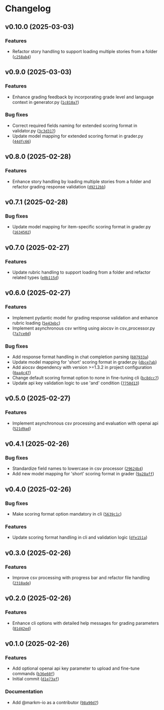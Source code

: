 # Changelog

## v0.10.0 (2025-03-03)

### Features

- Refactor story handling to support loading multiple stories from a folder ([`c258ab4`](https://github.com/markm-io/ai-essay-grader/commit/c258ab444b93e7a3fc3e32ce418dacf108eef24f))

## v0.9.0 (2025-03-03)

### Features

- Enhance grading feedback by incorporating grade level and language context in generator.py ([`1c810a7`](https://github.com/markm-io/ai-essay-grader/commit/1c810a79d9e9012115b795406c702259dbf084df))

### Bug fixes

- Correct required fields naming for extended scoring format in validator.py ([`3c3d317`](https://github.com/markm-io/ai-essay-grader/commit/3c3d31798a6809005a617251bec016bdcd400189))
- Update model mapping for extended scoring format in grader.py ([`44dfc66`](https://github.com/markm-io/ai-essay-grader/commit/44dfc66f66012b15142c22ebf124feac97014109))

## v0.8.0 (2025-02-28)

### Features

- Enhance story handling by loading multiple stories from a folder and refactor grading response validation ([`d9212bb`](https://github.com/markm-io/ai-essay-grader/commit/d9212bb05f51f3febea87c60aeaaf6cd028749b5))

## v0.7.1 (2025-02-28)

### Bug fixes

- Update model mapping for item-specific scoring format in grader.py ([`1634502`](https://github.com/markm-io/ai-essay-grader/commit/16345023075b125af730762477203151e6639172))

## v0.7.0 (2025-02-27)

### Features

- Update rubric handling to support loading from a folder and refactor related types ([`e0b115d`](https://github.com/markm-io/ai-essay-grader/commit/e0b115d8f6fd42624c184d6f66964dd24c6dd74c))

## v0.6.0 (2025-02-27)

### Features

- Implement pydantic model for grading response validation and enhance rubric loading ([`5e43ebc`](https://github.com/markm-io/ai-essay-grader/commit/5e43ebc6e994c2835cf6f7b15ef8d396152163bc))
- Implement asynchronous csv writing using aiocsv in csv_processor.py ([`7a7ce0d`](https://github.com/markm-io/ai-essay-grader/commit/7a7ce0df7ca53eec3d5df964cce3409c3dffd6ab))

### Bug fixes

- Add response format handling in chat completion parsing ([`607933a`](https://github.com/markm-io/ai-essay-grader/commit/607933a227fb503ce51260c3b927dec3bcbdda86))
- Update model mapping for 'short' scoring format in grader.py ([`dbce7ab`](https://github.com/markm-io/ai-essay-grader/commit/dbce7aba6f24e729f84a70d1a2ed96f2cf8330f3))
- Add aiocsv dependency with version >=1.3.2 in project configuration ([`0aa4c47`](https://github.com/markm-io/ai-essay-grader/commit/0aa4c47cf8dccc8b1f0baac794f1e7ad2505863d))
- Change default scoring format option to none in fine-tuning cli ([`bc8dcc7`](https://github.com/markm-io/ai-essay-grader/commit/bc8dcc7da8e930f9c7acda6c2a3d298b07031652))
- Update api key validation logic to use 'and' condition ([`7750d13`](https://github.com/markm-io/ai-essay-grader/commit/7750d13fded347ef919228aa7225e4ffb301e74b))

## v0.5.0 (2025-02-27)

### Features

- Implement asynchronous csv processing and evaluation with openai api ([`521d9ad`](https://github.com/markm-io/ai-essay-grader/commit/521d9adb84bd7252c822e59c8e01a360032b8a4a))

## v0.4.1 (2025-02-26)

### Bug fixes

- Standardize field names to lowercase in csv processor ([`29624b4`](https://github.com/markm-io/ai-essay-grader/commit/29624b476de734345ac76883fa98a6bbd4c77cc8))
- Add new model mapping for 'short' scoring format in grader ([`9a28aff`](https://github.com/markm-io/ai-essay-grader/commit/9a28aff2283e5345c09b15d647b537e0140a2a05))

## v0.4.0 (2025-02-26)

### Bug fixes

- Make scoring format option mandatory in cli ([`5639c1c`](https://github.com/markm-io/ai-essay-grader/commit/5639c1c741629a1f667051c4ccdb5aafd0d9809f))

### Features

- Update scoring format handling in cli and validation logic ([`dfe151a`](https://github.com/markm-io/ai-essay-grader/commit/dfe151aa44af07ed6c5223eb2a85a81d80b6477b))

## v0.3.0 (2025-02-26)

### Features

- Improve csv processing with progress bar and refactor file handling ([`2318ade`](https://github.com/markm-io/ai-essay-grader/commit/2318adefd8fce0348d47c9495e47884ab8624c32))

## v0.2.0 (2025-02-26)

### Features

- Enhance cli options with detailed help messages for grading parameters ([`81d42ed`](https://github.com/markm-io/ai-essay-grader/commit/81d42ed9463e9544d922bdd394bcf6e240f78890))

## v0.1.0 (2025-02-26)

### Features

- Add optional openai api key parameter to upload and fine-tune commands ([`b36e60f`](https://github.com/markm-io/ai-essay-grader/commit/b36e60fe81f116a5246ce1b94faabf8fff4ce689))
- Initial commit ([`d1e73af`](https://github.com/markm-io/ai-essay-grader/commit/d1e73afb484a1f06d0d586496bc20e8e9c51032c))

### Documentation

- Add @markm-io as a contributor ([`98a90d7`](https://github.com/markm-io/ai-essay-grader/commit/98a90d7dbf63129de2e44e01bdef9a170e59965d))
